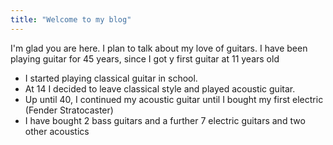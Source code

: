 ```yaml
---
title: "Welcome to my blog"
---
```


I'm glad you are here. I plan to talk about my love of guitars. I have been playing guitar for 45 years, since I got y first guitar at 11 years old
 - I started playing classical guitar in school.
 - At 14 I decided to leave classical style and played acoustic guitar.
 - Up until 40, I continued my acoustic guitar until I bought my first electric (Fender Stratocaster)
 - I have bought 2 bass guitars and a further 7 electric guitars and two other acoustics
